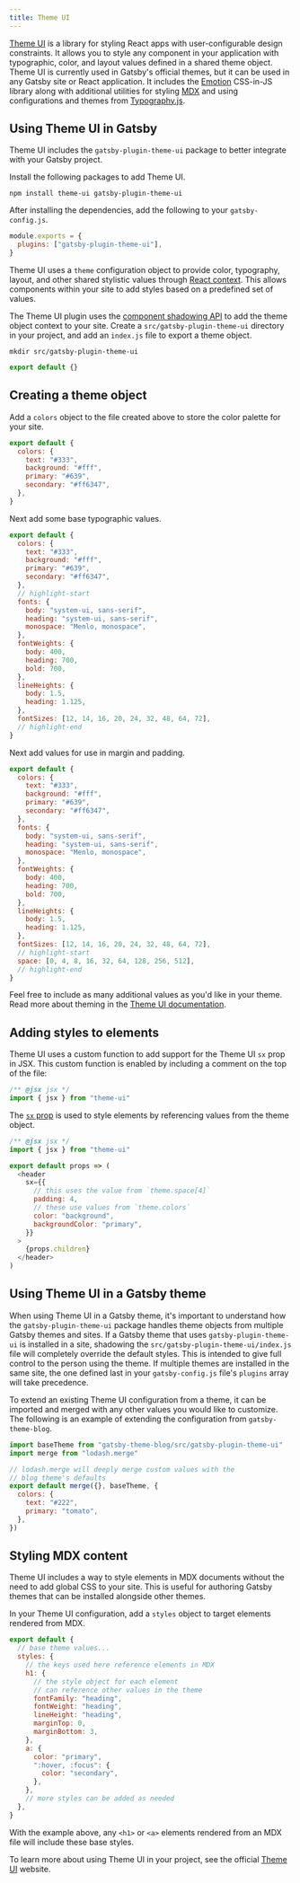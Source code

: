 ```yaml
---
title: Theme UI
---
```


[Theme UI][] is a library for styling React apps with user-configurable design constraints.
It allows you to style any component in your application with typographic, color, and layout values defined in a shared theme object.
Theme UI is currently used in Gatsby's official themes,
but it can be used in any Gatsby site or React application.
It includes the [Emotion][] CSS-in-JS library along with additional utilities for styling [MDX][] and using configurations and themes from [Typography.js][].

## Using Theme UI in Gatsby

Theme UI includes the `gatsby-plugin-theme-ui` package to better integrate with your Gatsby project.

Install the following packages to add Theme UI.

```shell
npm install theme-ui gatsby-plugin-theme-ui
```

After installing the dependencies, add the following to your `gatsby-config.js`.

```js:title=gatsby-config.js
module.exports = {
  plugins: ["gatsby-plugin-theme-ui"],
}
```

Theme UI uses a `theme` configuration object to provide color, typography, layout, and other shared stylistic values through [React context][].
This allows components within your site to add styles based on a predefined set of values.

The Theme UI plugin uses the [component shadowing API][] to add the theme object context to your site.
Create a `src/gatsby-plugin-theme-ui` directory in your project, and add an `index.js` file to export a theme object.

```shell
mkdir src/gatsby-plugin-theme-ui
```

```js:title=src/gatsby-plugin-theme-ui/index.js
export default {}
```

## Creating a theme object

Add a `colors` object to the file created above to store the color palette for your site.

```js:title=src/gatsby-plugin-theme-ui/index.js
export default {
  colors: {
    text: "#333",
    background: "#fff",
    primary: "#639",
    secondary: "#ff6347",
  },
}
```

Next add some base typographic values.

```js:title=src/gatsby-plugin-theme-ui/index.js
export default {
  colors: {
    text: "#333",
    background: "#fff",
    primary: "#639",
    secondary: "#ff6347",
  },
  // highlight-start
  fonts: {
    body: "system-ui, sans-serif",
    heading: "system-ui, sans-serif",
    monospace: "Menlo, monospace",
  },
  fontWeights: {
    body: 400,
    heading: 700,
    bold: 700,
  },
  lineHeights: {
    body: 1.5,
    heading: 1.125,
  },
  fontSizes: [12, 14, 16, 20, 24, 32, 48, 64, 72],
  // highlight-end
}
```

Next add values for use in margin and padding.

```js:title=src/gatsby-plugin-theme-ui/index.js
export default {
  colors: {
    text: "#333",
    background: "#fff",
    primary: "#639",
    secondary: "#ff6347",
  },
  fonts: {
    body: "system-ui, sans-serif",
    heading: "system-ui, sans-serif",
    monospace: "Menlo, monospace",
  },
  fontWeights: {
    body: 400,
    heading: 700,
    bold: 700,
  },
  lineHeights: {
    body: 1.5,
    heading: 1.125,
  },
  fontSizes: [12, 14, 16, 20, 24, 32, 48, 64, 72],
  // highlight-start
  space: [0, 4, 8, 16, 32, 64, 128, 256, 512],
  // highlight-end
}
```

Feel free to include as many additional values as you'd like in your theme.
Read more about theming in the [Theme UI documentation](https://theme-ui.com/theming).

## Adding styles to elements

Theme UI uses a custom function to add support for the Theme UI `sx` prop in JSX.
This custom function is enabled by including a comment on the top of the file:

```js
/** @jsx jsx */
import { jsx } from "theme-ui"
```

The [`sx` prop][] is used to style elements by referencing values from the theme object.

```jsx:title=src/components/header.js
/** @jsx jsx */
import { jsx } from "theme-ui"

export default props => (
  <header
    sx={{
      // this uses the value from `theme.space[4]`
      padding: 4,
      // these use values from `theme.colors`
      color: "background",
      backgroundColor: "primary",
    }}
  >
    {props.children}
  </header>
)
```

## Using Theme UI in a Gatsby theme

When using Theme UI in a Gatsby theme, it's important to understand how the `gatsby-plugin-theme-ui` package handles theme objects from multiple Gatsby themes and sites.
If a Gatsby theme that uses `gatsby-plugin-theme-ui` is installed in a site,
shadowing the `src/gatsby-plugin-theme-ui/index.js` file will completely override the default styles.
This is intended to give full control to the person using the theme.
If multiple themes are installed in the same site, the one defined last in your `gatsby-config.js` file's `plugins` array will take precedence.

To extend an existing Theme UI configuration from a theme, it can be imported and merged with any other values you would like to customize.
The following is an example of extending the configuration from `gatsby-theme-blog`.

```js:title=src/gatsby-plugin-theme-ui/index.js
import baseTheme from "gatsby-theme-blog/src/gatsby-plugin-theme-ui"
import merge from "lodash.merge"

// lodash.merge will deeply merge custom values with the
// blog theme's defaults
export default merge({}, baseTheme, {
  colors: {
    text: "#222",
    primary: "tomato",
  },
})
```

## Styling MDX content

Theme UI includes a way to style elements in MDX documents without the need to add global CSS to your site.
This is useful for authoring Gatsby themes that can be installed alongside other themes.

In your Theme UI configuration, add a `styles` object to target elements rendered from MDX.

```js:title=src/gatsby-plugin-theme-ui/index.js
export default {
  // base theme values...
  styles: {
    // the keys used here reference elements in MDX
    h1: {
      // the style object for each element
      // can reference other values in the theme
      fontFamily: "heading",
      fontWeight: "heading",
      lineHeight: "heading",
      marginTop: 0,
      marginBottom: 3,
    },
    a: {
      color: "primary",
      ":hover, :focus": {
        color: "secondary",
      },
    },
    // more styles can be added as needed
  },
}
```

With the example above, any `<h1>` or `<a>` elements rendered from an MDX file will include these base styles.

To learn more about using Theme UI in your project, see the official [Theme UI][theme ui] website.

[theme ui]: https://theme-ui.com

[emotion]: /docs/emotion

[mdx]: /docs/mdx

[typography.js]: /docs/typography-js

[react context]: https://reactjs.org/docs/context.html

[component shadowing api]: /docs/themes/api-reference#component-shadowing

[`sx` prop]: https://theme-ui.com/sx-prop
